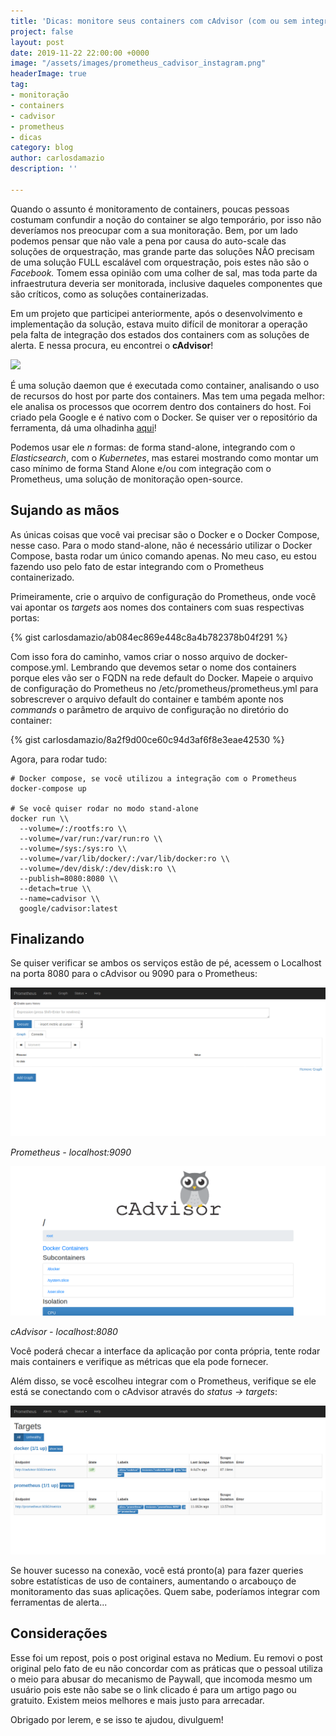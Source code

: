 ```yaml
---
title: 'Dicas: monitore seus containers com cAdvisor (com ou sem integração do Prometheus)'
project: false
layout: post
date: 2019-11-22 22:00:00 +0000
image: "/assets/images/prometheus_cadvisor_instagram.png"
headerImage: true
tag:
- monitoração
- containers
- cadvisor
- prometheus
- dicas
category: blog
author: carlosdamazio
description: ''

---
```

Quando o assunto é monitoramento de containers, poucas pessoas costumam confundir a noção do container se algo temporário, por isso não deveríamos nos preocupar com a sua monitoração. Bem, por um lado podemos pensar que não vale a pena por causa do auto-scale das soluções de orquestração, mas grande parte das soluções NÃO precisam de uma solução FULL escalável com orquestração, pois estes não são o _Facebook._ Tomem essa opinião com uma colher de sal, mas toda parte da infraestrutura deveria ser monitorada, inclusive daqueles componentes que são críticos, como as soluções containerizadas.

Em um projeto que participei anteriormente, após o desenvolvimento e implementação da solução, estava muito difícil de monitorar a operação pela falta de integração dos estados dos containers com as soluções de alerta. E nessa procura, eu encontrei o **cAdvisor**!

![](https://github.com/google/cadvisor/raw/master/logo.png)

É uma solução daemon que é executada como container, analisando o uso de recursos do host por parte dos containers. Mas tem uma pegada melhor: ele analisa os processos que ocorrem dentro dos containers do host. Foi criado pela Google e é nativo com o Docker. Se quiser ver o repositório da ferramenta, dá uma olhadinha [aqui](https://github.com/google/cadvisor)!

Podemos usar ele _n_ formas: de forma stand-alone, integrando com o _Elasticsearch_, com o _Kubernetes_, mas estarei mostrando como montar um caso mínimo de forma Stand Alone e/ou com integração com o Prometheus, uma solução de monitoração open-source.

## Sujando as mãos

As únicas coisas que você vai precisar são o Docker e o Docker Compose, nesse caso. Para o modo stand-alone, não é necessário utilizar o Docker Compose, basta rodar um único comando apenas. No meu caso, eu estou fazendo uso pelo fato de estar integrando com o Prometheus containerizado.

Primeiramente, crie o arquivo de configuração do Prometheus, onde você vai apontar os _targets_ aos nomes dos containers com suas respectivas portas:

{% gist carlosdamazio/ab084ec869e448c8a4b782378b04f291 %}

Com isso fora do caminho, vamos criar o nosso arquivo de docker-compose.yml. Lembrando que devemos setar o nome dos containers porque eles vão ser o FQDN na rede default do Docker. Mapeie o arquivo de configuração do Prometheus no /etc/prometheus/prometheus.yml para sobrescrever o arquivo default do container e também aponte nos _commands_ o parâmetro de arquivo de configuração no diretório do container:

{% gist carlosdamazio/8a2f9d00ce60c94d3af6f8e3eae42530 %}

Agora, para rodar tudo:

    # Docker compose, se você utilizou a integração com o Prometheus
    docker-compose up
    
    # Se você quiser rodar no modo stand-alone
    docker run \\
      --volume=/:/rootfs:ro \\
      --volume=/var/run:/var/run:ro \\
      --volume=/sys:/sys:ro \\
      --volume=/var/lib/docker/:/var/lib/docker:ro \\
      --volume=/dev/disk/:/dev/disk:ro \\
      --publish=8080:8080 \\
      --detach=true \\
      --name=cadvisor \\
      google/cadvisor:latest

## Finalizando

Se quiser verificar se ambos os serviços estão de pé, acessem o Localhost na porta 8080 para o cAdvisor ou 9090 para o Prometheus:

![](/assets/images/-6bd8ac8c-e8d0-43f5-8263-7133cbafc913untitled.png)

_Prometheus - localhost:9090_

![](/assets/images/-b7188ae3-cb4c-4f43-9196-021a2374dda7untitled.png)

_cAdvisor - localhost:8080_

Você poderá checar a interface da aplicação por conta própria, tente rodar mais containers e verifique as métricas que ela pode fornecer.

Além disso, se você escolheu integrar com o Prometheus, verifique se ele está se conectando com o cAdvisor através do _status → targets_:

![](/assets/images/-d5cd3b20-708f-47d4-ad0c-448f5cdc0ce9untitled.png)

Se houver sucesso na conexão, você está pronto(a) para fazer queries sobre estatísticas de uso de containers, aumentando o arcabouço de monitoramento das suas aplicações. Quem sabe, poderíamos integrar com ferramentas de alerta...

## Considerações

Esse foi um repost, pois o post original estava no Medium. Eu removi o post original pelo fato de eu não concordar com as práticas que o pessoal utiliza o meio para abusar do mecanismo de Paywall, que incomoda mesmo um usuário pois este não sabe se o link clicado é para um artigo pago ou gratuito. Existem meios melhores e mais justo para arrecadar.

Obrigado por lerem, e se isso te ajudou, divulguem!